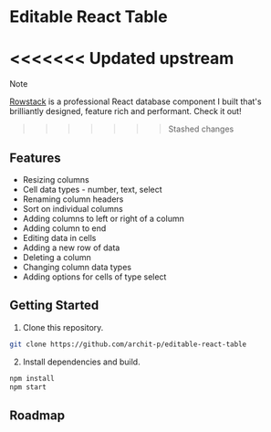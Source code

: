 # Editable React Table
<<<<<<< Updated upstream
=======

<!-- prettier-ignore -->
> [!NOTE]
> [Rowstack](https://rowstack.io) is a professional React database component I built that's brilliantly designed, feature rich and performant. Check it out!

>>>>>>> Stashed changes
## Features

- Resizing columns
- Cell data types - number, text, select
- Renaming column headers
- Sort on individual columns
- Adding columns to left or right of a column
- Adding column to end
- Editing data in cells
- Adding a new row of data
- Deleting a column
- Changing column data types
- Adding options for cells of type select

## Getting Started

1. Clone this repository.

```bash
git clone https://github.com/archit-p/editable-react-table
```

2. Install dependencies and build.

```bash
npm install
npm start
```
## Roadmap
